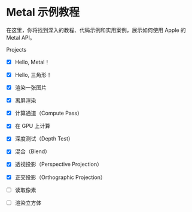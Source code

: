 # Metal 示例教程
在这里，你将找到深入的教程、代码示例和实用案例，展示如何使用 Apple 的 Metal API。

Projects

- [x] Hello, Metal！
- [x] Hello, 三角形！
- [x] 渲染一张图片
- [x] 离屏渲染
- [x] 计算通道（Compute Pass）
- [x] 在 GPU 上计算
- [x] 深度测试（Depth Test）
- [x] 混合（Blend）
- [x] 透视投影（Perspective Projection）
- [x] 正交投影（Orthographic Projection）
- [ ] 读取像素
- [ ] 渲染立方体

